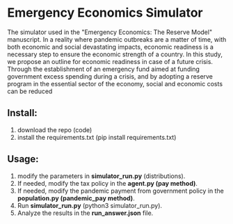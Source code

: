 # Emergency Economics Simulator
The simulator used in the "Emergency Economics: The Reserve Model" manuscript.
In a reality where pandemic outbreaks are a matter of time, with both economic and social devastating impacts, economic readiness is a necessary step to ensure the economic strength of a country. In this study, we propose an outline for economic readiness in case of a future crisis. Through the establishment of an emergency fund aimed at funding government excess spending during a crisis, and by adopting a reserve program in the essential sector of the economy, social and economic costs can be reduced

## Install:
1. download the repo (code)
2. install the requirements.txt (pip install requirements.txt)

## Usage:
1. modify the parameters in **simulator_run.py** (distributions).
2. If needed, modify the tax policy in the **agent.py (pay method)**.
3. If needed, modify the pandemic payment from government policy in the **population.py (pandemic_pay method)**.
4. Run **simulator_run.py** (python3 simulator_run.py).
5. Analyze the results in the **run_answer.json** file.

